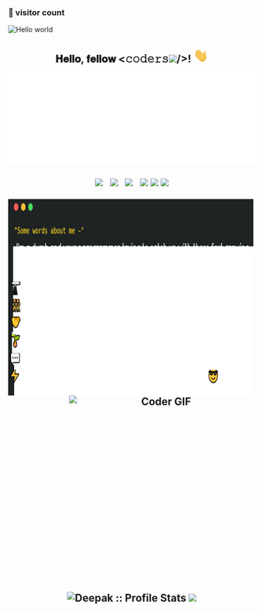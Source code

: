 <!-- <p align="left"> <img src="https://komarev.com/ghpvc/?username=deepsingh9868&label=Views&color=blue&style=plastic" alt="deepak singh" /> </p>

<!-- [![Gmail Badge](https://img.shields.io/badge/-Gmail-c14438?style=flat-square&logo=Gmail&logoColor=white&link=mailto:deepaksingh66013@gmail.com)](mailto:deepaksingh66013@gmail.com) -->

 ### 👀 visitor count

<img src="https://profile-counter.glitch.me/deepsingh9868/count.svg" alt="Hello world" />  

<h2 align="center">𝐇𝐞𝐥𝐥𝐨, 𝐟𝐞𝐥𝐥𝐨𝐰 <𝚌𝚘𝚍𝚎𝚛𝚜<img src="https://github.com/TheDudeThatCode/TheDudeThatCode/blob/master/Assets/Earth.gif" width="24px">/>! <img src="https://raw.githubusercontent.com/ABSphreak/ABSphreak/master/gifs/Hi.gif" width="30px">


<img src = "https://github.com/deepsingh9868/deepak_img/blob/main/svg.svg"/> 

  
<p align='center'>
  <a href="https://github.com/deepsingh9868"><img height="30" src="https://img.shields.io/badge/-github-black?logo=github&style=flat-square"></a>&nbsp;&nbsp;
  <a href="mailto:deepaksingh66013@gmail.com"><img height="30" src="https://img.shields.io/badge/-gmail-black?logo=gmail&style=flat-square"></a>&nbsp;&nbsp;
  <a href="https://www.hackerearth.com/@deepaksingh66013"><img height="30" src="https://img.shields.io/badge/-hackerearth-black?logo=hackerearth&style=flat-square"></a>&nbsp;&nbsp;
  <a href="https://leetcode.com/deepsingh9868/"><img height="30" src="https://img.shields.io/badge/-leetcode-black?logo=leetcode&style=flat-square"></a>
  <a href="https://www.codechef.com/users/deepak_070"><img height="30" src="https://img.shields.io/badge/-codechef-black?logo=codechef&style=flat-square"></a>
  <a href="https://discord.gg/YngxnGQz"><img height="30" src="https://img.shields.io/badge/-discord-black?logo=discord&style=flat-square"></a>
</p>


 
<img align="left" width="500" height="400" src="https://github.com/deepsingh9868/deepak_img/blob/main/intro.png" />
<img align="right" src="https://media.giphy.com/media/dZX3AduGrY3uJ7qCsx/giphy.gif" alt="Coder GIF" width="380" height="400">

<br />
 <br/>
<p>
<img margin="50px" src="https://github-readme-stats.vercel.app/api?username=deepsingh9868&show_icons=true&theme=synthwave" alt="Deepak :: Profile Stats" />
<img margin="50px" src="https://github-readme-streak-stats.herokuapp.com/?user=deepsingh9868&theme=radical" />
</p>




  
  
  





  
  
